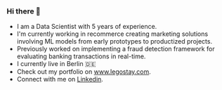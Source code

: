 ### Hi there 👋

- I am a Data Scientist with 5 years of experience.
- I'm currently working in recommerce creating marketing solutions involving ML models from early prototypes to productized projects.
- Previously worked on implementing a fraud detection framework for evaluating banking transactions in real-time.
- I currently live in Berlin :de:
- Check out my portfolio on www.legostay.com.
- Connect with me on [Linkedin](https://www.linkedin.com/in/ksenialeg/).
